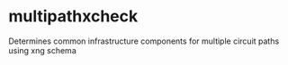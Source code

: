 # multipathxcheck
Determines common infrastructure components for multiple circuit paths using xng schema
